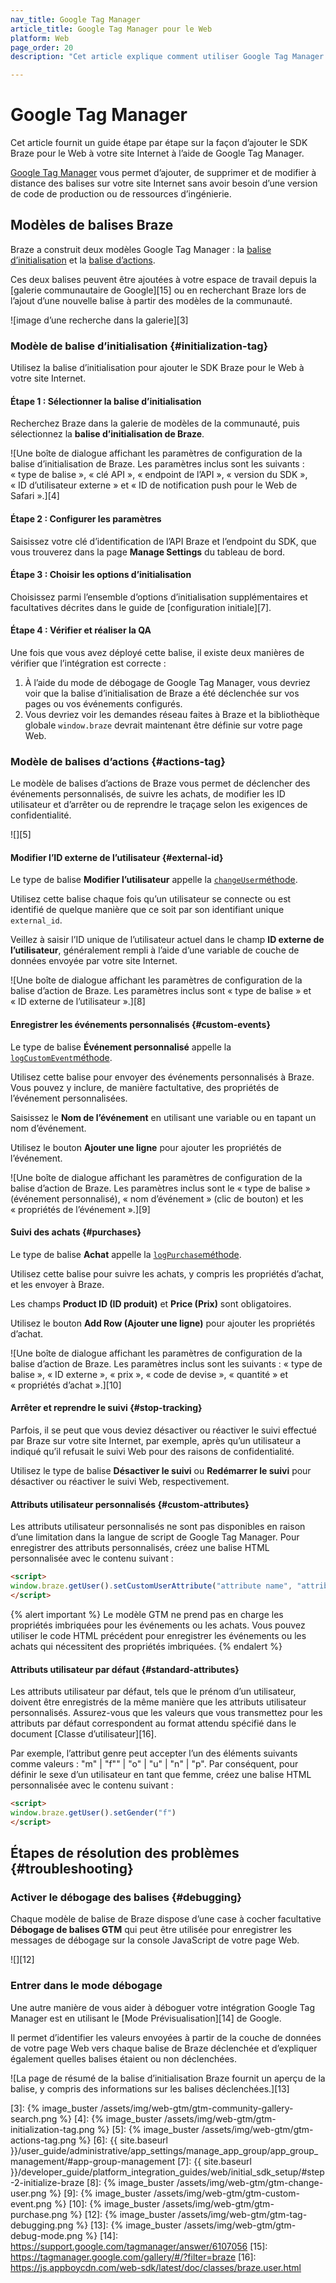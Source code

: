 ```yaml
---
nav_title: Google Tag Manager
article_title: Google Tag Manager pour le Web
platform: Web
page_order: 20
description: "Cet article explique comment utiliser Google Tag Manager pour déployer Braze sur votre site Internet."

---
```


# Google Tag Manager

Cet article fournit un guide étape par étape sur la façon d’ajouter le SDK Braze pour le Web à votre site Internet à l’aide de Google Tag Manager.

[Google Tag Manager][2] vous permet d’ajouter, de supprimer et de modifier à distance des balises sur votre site Internet sans avoir besoin d’une version de code de production ou de ressources d’ingénierie.

## Modèles de balises Braze

Braze a construit deux modèles Google Tag Manager : la [balise d’initialisation](#initialization-tag) et la [balise d’actions](#actions-tag).

Ces deux balises peuvent être ajoutées à votre espace de travail depuis la [galerie communautaire de Google][15] ou en recherchant Braze lors de l’ajout d’une nouvelle balise à partir des modèles de la communauté.

![image d’une recherche dans la galerie][3]

### Modèle de balise d’initialisation {#initialization-tag}

Utilisez la balise d’initialisation pour ajouter le SDK Braze pour le Web à votre site Internet.

#### Étape 1 : Sélectionner la balise d’initialisation

Recherchez Braze dans la galerie de modèles de la communauté, puis sélectionnez la **balise d’initialisation de Braze**.

![Une boîte de dialogue affichant les paramètres de configuration de la balise d’initialisation de Braze. Les paramètres inclus sont les suivants : « type de balise », « clé API », « endpoint de l’API », « version du SDK », « ID d’utilisateur externe » et « ID de notification push pour le Web de Safari ».][4]

#### Étape 2 : Configurer les paramètres

Saisissez votre clé d’identification de l’API Braze et l’endpoint du SDK, que vous trouverez dans la page **Manage Settings** du tableau de bord.

#### Étape 3 : Choisir les options d’initialisation

Choisissez parmi l’ensemble d’options d’initialisation supplémentaires et facultatives décrites dans le guide de [configuration initiale][7].

#### Étape 4 : Vérifier et réaliser la QA

Une fois que vous avez déployé cette balise, il existe deux manières de vérifier que l’intégration est correcte :

1. À l’aide du mode de débogage de Google Tag Manager, vous devriez voir que la balise d’initialisation de Braze a été déclenchée sur vos pages ou vos événements configurés.
2. Vous devriez voir les demandes réseau faites à Braze et la bibliothèque globale `window.braze` devrait maintenant être définie sur votre page Web.

### Modèle de balises d’actions {#actions-tag}

Le modèle de balises d’actions de Braze vous permet de déclencher des événements personnalisés, de suivre les achats, de modifier les ID utilisateur et d’arrêter ou de reprendre le traçage selon les exigences de confidentialité.

![][5]

#### Modifier l’ID externe de l’utilisateur {#external-id}

Le type de balise **Modifier l’utilisateur** appelle la [`changeUser`méthode](https://js.appboycdn.com/web-sdk/latest/doc/modules/braze.html#changeuser). 

Utilisez cette balise chaque fois qu’un utilisateur se connecte ou est identifié de quelque manière que ce soit par son identifiant unique `external_id`.

Veillez à saisir l’ID unique de l’utilisateur actuel dans le champ **ID externe de l’utilisateur**, généralement rempli à l’aide d’une variable de couche de données envoyée par votre site Internet.

![Une boîte de dialogue affichant les paramètres de configuration de la balise d’action de Braze. Les paramètres inclus sont « type de balise » et « ID externe de l’utilisateur ».][8]

#### Enregistrer les événements personnalisés {#custom-events}

Le type de balise **Événement personnalisé** appelle la [`logCustomEvent`méthode](https://js.appboycdn.com/web-sdk/latest/doc/modules/braze.html#logcustomevent).

Utilisez cette balise pour envoyer des événements personnalisés à Braze. Vous pouvez y inclure, de manière factultative, des propriétés de l’événement personnalisées.

Saisissez le **Nom de l’événement** en utilisant une variable ou en tapant un nom d’événement.

Utilisez le bouton **Ajouter une ligne** pour ajouter les propriétés de l’événement.

![Une boîte de dialogue affichant les paramètres de configuration de la balise d’action de Braze. Les paramètres inclus sont le « type de balise » (événement personnalisé), « nom d’événement » (clic de bouton) et les « propriétés de l’événement ».][9]

#### Suivi des achats {#purchases}

Le type de balise **Achat** appelle la [`logPurchase`méthode](https://js.appboycdn.com/web-sdk/latest/doc/modules/braze.html#logpurchase).

Utilisez cette balise pour suivre les achats, y compris les propriétés d’achat, et les envoyer à Braze.

Les champs **Product ID (ID produit)** et **Price (Prix)** sont obligatoires.

Utilisez le bouton **Add Row (Ajouter une ligne)** pour ajouter les propriétés d’achat.

![Une boîte de dialogue affichant les paramètres de configuration de la balise d’action de Braze. Les paramètres inclus sont les suivants : « type de balise », « ID externe », « prix », « code de devise », « quantité » et « propriétés d’achat ».][10]

#### Arrêter et reprendre le suivi {#stop-tracking}

Parfois, il se peut que vous deviez désactiver ou réactiver le suivi effectué par Braze sur votre site Internet, par exemple, après qu’un utilisateur a indiqué qu’il refusait le suivi Web pour des raisons de confidentialité.

Utilisez le type de balise **Désactiver le suivi** ou **Redémarrer le suivi** pour désactiver ou réactiver le suivi Web, respectivement.

#### Attributs utilisateur personnalisés {#custom-attributes}

Les attributs utilisateur personnalisés ne sont pas disponibles en raison d’une limitation dans la langue de script de Google Tag Manager. Pour enregistrer des attributs personnalisés, créez une balise HTML personnalisée avec le contenu suivant :

```html
<script>
window.braze.getUser().setCustomUserAttribute("attribute name", "attribute value");
</script>
```

{% alert important %}
Le modèle GTM ne prend pas en charge les propriétés imbriquées pour les événements ou les achats. Vous pouvez utiliser le code HTML précédent pour enregistrer les événements ou les achats qui nécessitent des propriétés imbriquées.
{% endalert %}

#### Attributs utilisateur par défaut {#standard-attributes}

Les attributs utilisateur par défaut, tels que le prénom d’un utilisateur, doivent être enregistrés de la même manière que les attributs utilisateur personnalisés. Assurez-vous que les valeurs que vous transmettez pour les attributs par défaut correspondent au format attendu spécifié dans le document [Classe d’utilisateur][16].

Par exemple, l’attribut genre peut accepter l’un des éléments suivants comme valeurs : "m" | "f"" | "o" | "u" | "n" | "p". Par conséquent, pour définir le sexe d’un utilisateur en tant que femme, créez une balise HTML personnalisée avec le contenu suivant :

```html
<script>
window.braze.getUser().setGender("f")
</script>
```

## Étapes de résolution des problèmes {#troubleshooting}

### Activer le débogage des balises {#debugging}

Chaque modèle de balise de Braze dispose d’une case à cocher facultative **Débogage de balises GTM** qui peut être utilisée pour enregistrer les messages de débogage sur la console JavaScript de votre page Web.

![][12]

### Entrer dans le mode débogage

Une autre manière de vous aider à déboguer votre intégration Google Tag Manager est en utilisant le [Mode Prévisualisation][14] de Google.

Il permet d’identifier les valeurs envoyées à partir de la couche de données de votre page Web vers chaque balise de Braze déclenchée et d’expliquer également quelles balises étaient ou non déclenchées.

![La page de résumé de la balise d’initialisation Braze fournit un aperçu de la balise, y compris des informations sur les balises déclenchées.][13]


[2]: https://support.google.com/tagmanager/answer/6103696
[3]: {% image_buster /assets/img/web-gtm/gtm-community-gallery-search.png %}
[4]: {% image_buster /assets/img/web-gtm/gtm-initialization-tag.png %}
[5]: {% image_buster /assets/img/web-gtm/gtm-actions-tag.png %}
[6]: {{ site.baseurl }}/user_guide/administrative/app_settings/manage_app_group/app_group_management/#app-group-management
[7]: {{ site.baseurl }}/developer_guide/platform_integration_guides/web/initial_sdk_setup/#step-2-initialize-braze
[8]: {% image_buster /assets/img/web-gtm/gtm-change-user.png %}
[9]: {% image_buster /assets/img/web-gtm/gtm-custom-event.png %}
[10]: {% image_buster /assets/img/web-gtm/gtm-purchase.png %}
[12]: {% image_buster /assets/img/web-gtm/gtm-tag-debugging.png %}
[13]: {% image_buster /assets/img/web-gtm/gtm-debug-mode.png %}
[14]: https://support.google.com/tagmanager/answer/6107056
[15]: https://tagmanager.google.com/gallery/#/?filter=braze
[16]: https://js.appboycdn.com/web-sdk/latest/doc/classes/braze.user.html
